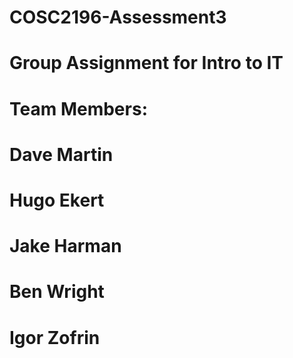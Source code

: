 # COSC2196-Assessment3
# Group Assignment for Intro to IT
# Team Members:
# Dave Martin
# Hugo Ekert
# Jake Harman
# Ben Wright
# Igor Zofrin
